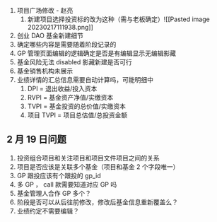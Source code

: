 1. 项目广场修改 - 赵亮
	1. 新建项目选择投资标的改为这种（需与老板确定）![[Pasted image 20230217111938.png]]
3. 创业 DAO 基金新建细节
4. 确定哪些内容是需要随着阶段记录的
5. GP 管理页面编辑的逻辑确定是否是有编辑显示无编辑影藏
6. 基金风险无法 disabled 影藏新建是否可行
7. 基金销售机构未展示
8. 业绩详情的汇总信息需要自动计算吗，可能明细中
	1. DPI = 退出收益/投入资本
	2. RVPI = 基金资产净值/实缴资本
	3. TVPI = 基金投资的总价值/实缴资本
	4. 项目 TVPI = 项目总估值/总投资金额

## 2 月 19 日问题
1. 投资组合项目和关注项目和项目文件项目之间的关系
2. 项目是否应该是关联多个基金（项目和基金 2 个字段唯一）
3. GP 跟投应该有个跟投的 gp_id
4. 多 GP ， call 款需要知道对应 GP 吗
5. 基金管理人合作 GP 多个？
6. 阶段是否可以从后往前修改，修改后基金信息重新覆盖么？
7. 业绩约定不需要编辑？
